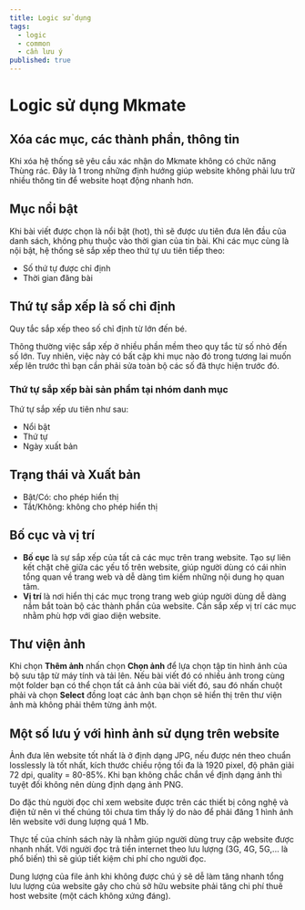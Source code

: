 ```yaml
---
title: Logic sử dụng
tags:
  - logic
  - common
  - cần lưu ý
published: true
---
```

# Logic sử dụng Mkmate

##  Xóa các mục, các thành phần, thông tin
Khi xóa hệ thống sẽ yêu cầu xác nhận do Mkmate không có chức năng Thùng rác. Đây là 1 trong những định hướng giúp website không phải lưu trữ nhiều thông tin để website hoạt động nhanh hơn.

## Mục nổi bật
Khi bài viết được chọn là nổi bật (hot), thì sẽ được ưu tiên đưa lên đầu của danh sách, không phụ thuộc vào thời gian của tin bài. Khi các mục cùng là nội bật, hệ thống sẽ sắp xếp theo thứ tự ưu tiên tiếp theo: 
- Số thứ tự được chỉ định
- Thời gian đăng bài

##  Thứ tự sắp xếp là số chỉ định
Quy tắc sắp xếp theo số chỉ định từ lớn đến bé.

Thông thường việc sắp xếp ở nhiều phần mềm theo quy tắc từ số nhỏ đến số lớn. Tuy nhiên, việc này có bất cập khi mục nào đó trong tương lai muốn xếp lên trước thì bạn cần phải sửa toàn bộ các số đã thực hiện trước đó.

### Thứ tự sắp xếp bài sản phẩm tại nhóm danh mục

Thứ tự sắp xếp ưu tiên như sau:
- Nổi bật
- Thứ tự
- Ngày xuất bản

## Trạng thái và Xuất bản

- Bật/Có: cho phép hiển thị
- Tắt/Không: không cho phép hiển thị

## Bố cục và vị trí

- **Bố cục** là sự sắp xếp của tất cả các mục trên trang website. Tạo sự liên kết chặt chẽ giữa các yếu tố trên website, giúp người dùng có cái nhìn tổng quan về trang web và dễ dàng tìm kiếm những nội dung họ quan tâm.
- **Vị trí** là nơi hiển thị các mục trong trang web giúp người dùng dễ dàng nắm bắt toàn bộ các thành phần của website. Cần sắp xếp vị trí các mục nhằm phù hợp với giao diện website.

## Thư viện ảnh

Khi chọn **Thêm ảnh** nhấn chọn **Chọn ảnh** để lựa chọn tập tin hình ảnh của bộ sưu tập từ máy tính và tải lên. Nếu bài viết đó có nhiều ảnh trong cùng một folder bạn có thể chọn tất cả ảnh của bài viết đó, sau đó nhấn chuột phải và chọn **Select** đồng loạt các ảnh bạn chọn sẽ hiển thị trên thư viện ảnh mà không phải thêm từng ảnh một.

## Một số lưu ý với hình ảnh sử dụng trên website
Ảnh đưa lên website tốt nhất là ở định dạng JPG, nếu được nén theo chuẩn losslessly là tốt nhất, kích thước chiều rộng tối đa là 1920 pixel, độ phân giải 72 dpi, quality = 80-85%. Khi bạn không chắc chắn về định dạng ảnh thì tuyệt đối không nên dùng định dạng ảnh PNG.

Do đặc thù người đọc chỉ xem website được trên các thiết bị công nghệ và điện tử nên vì thế chúng tôi chưa tìm thấy lý do nào để phải đăng 1 hình ảnh lên website với dung lượng quá 1 Mb.

Thực tế của chính sách này là nhằm giúp người dùng truy cập website được nhanh nhất. Với người đọc trả tiền internet theo lưu lượng (3G, 4G, 5G,... là phổ biến) thì sẽ giúp tiết kiệm chi phí cho người đọc.

Dung lượng của file ảnh khi không được chú ý sẽ dễ làm tăng nhanh tổng lưu lượng của website gây cho chủ sở hữu website phải tăng chi phí thuê host website (một cách không xứng đáng).
